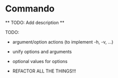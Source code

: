 # Commando

** TODO: Add description **

TODO:

* argument/option actions (to implement -h, -v, ...)
* unify options and arguments
* optional values for options

* REFACTOR ALL THE THINGS!!!
